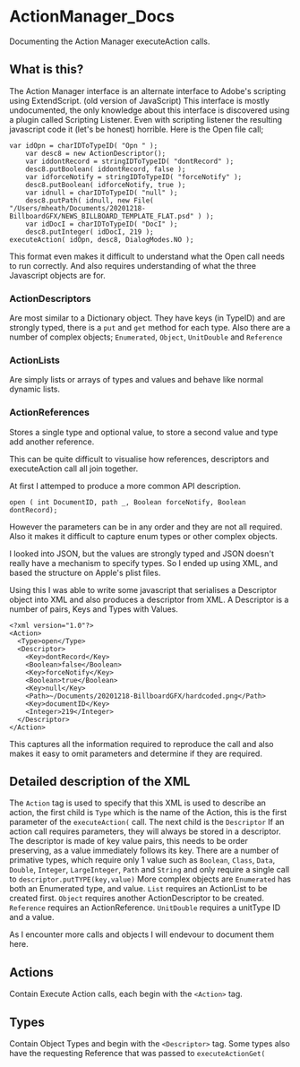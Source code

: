 # ActionManager_Docs
Documenting the Action Manager executeAction calls.

## What is this?

The Action Manager interface is an alternate interface to Adobe's scripting using ExtendScript. (old version of JavaScript) This interface is mostly undocumented,
the only knowledge about this interface is discovered using a plugin called Scripting Listener.  Even with scripting listener the resulting javascript code
it (let's be honest) horrible.  Here is the Open file call;

```
var idOpn = charIDToTypeID( "Opn " );
    var desc8 = new ActionDescriptor();
    var iddontRecord = stringIDToTypeID( "dontRecord" );
    desc8.putBoolean( iddontRecord, false );
    var idforceNotify = stringIDToTypeID( "forceNotify" );
    desc8.putBoolean( idforceNotify, true );
    var idnull = charIDToTypeID( "null" );
    desc8.putPath( idnull, new File( "/Users/mheath/Documents/20201218-BillboardGFX/NEWS_BILLBOARD_TEMPLATE_FLAT.psd" ) );
    var idDocI = charIDToTypeID( "DocI" );
    desc8.putInteger( idDocI, 219 );
executeAction( idOpn, desc8, DialogModes.NO );
```
This format even makes it difficult to understand what the Open call needs to run correctly.  And also requires understanding of what the 
three Javascript objects are for.

### ActionDescriptors 
Are most similar to a Dictionary object.  They have keys (in TypeID) and are strongly typed, there is a `put` and `get` method
for each type.  Also there are a number of complex objects; `Enumerated`, `Object`, `UnitDouble` and `Reference`

### ActionLists 
Are simply lists or arrays of types and values and behave like normal dynamic lists.

### ActionReferences 
Stores a single type and optional value, to store a second value and type add another reference.

This can be quite difficult to visualise how references, descriptors and executeAction call all join together.

At first I attemped to produce a more common API description.

`open ( int DocumentID, path _, Boolean forceNotify, Boolean dontRecord);`

However the parameters can be in any order and they are not all required.   Also it makes it difficult to capture enum types or other complex objects.

I looked into JSON, but the values are strongly typed and JSON doesn't really have a mechanism to specify types.  So I ended up using XML, and based the structure on Apple's plist files.

Using this I was able to write some javascript that serialises a Descriptor object into XML and also produces a descriptor from XML.  A Descriptor is a number of pairs, Keys and Types with Values.

```
<?xml version="1.0"?>
<Action>
  <Type>open</Type>
  <Descriptor>
    <Key>dontRecord</Key>
    <Boolean>false</Boolean>
    <Key>forceNotify</Key>
    <Boolean>true</Boolean>
    <Key>null</Key>
    <Path>~/Documents/20201218-BillboardGFX/hardcoded.png</Path>
    <Key>documentID</Key>
    <Integer>219</Integer>
  </Descriptor>
</Action>
```
This captures all the information required to reproduce the call and also makes it easy to omit parameters and determine if they are required.

## Detailed description of the XML 
The `Action` tag is used to specify that this XML is used to describe an action, the first child is `Type` which is the name of the Action, this is the first
parameter of the `executeAction(` call. The next child is the `Descriptor` If an action call requires parameters, they will always be stored in a descriptor.
The descriptor is made of key value pairs, this needs to be order preserving, as a value immediately follows its key.  There are a number of primative types, which require only 1 value
such as `Boolean`, `Class`, `Data`, `Double`, `Integer`, `LargeInteger`, `Path` and `String` and only require a single call to `descriptor.putTYPE(key,value)`  More complex objects are
`Enumerated` has both an Enumerated type, and value. `List` requires an ActionList to be created first. `Object` requires another ActionDescriptor to be created. 
`Reference` requires an ActionReference.  `UnitDouble` requires a unitType ID and a value.

As I encounter more calls and objects I will endevour to document them here.

## Actions

Contain Execute Action calls, each begin with the `<Action>` tag.

## Types

Contain Object Types and begin with the `<Descriptor>` tag.  Some types also have the requesting Reference that was passed to `executeActionGet(`
